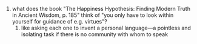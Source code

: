 1. what does the book "The Happiness Hypothesis: Finding Modern Truth in Ancient Wisdom, p. 185" think of "you only have to look within yourself for guidance of e.g. virtues"?
	1. like asking each one to invent a personal language—a pointless and isolating task if there is no community with whom to speak